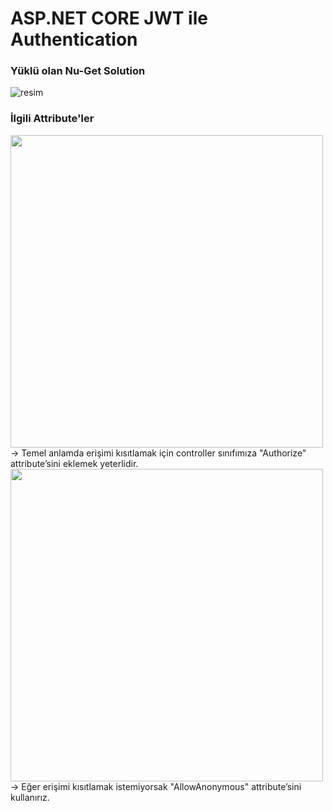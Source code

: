 # ASP.NET CORE JWT ile Authentication


### Yüklü olan Nu-Get Solution
![resim](https://user-images.githubusercontent.com/76875926/178302011-ab65b689-dc6b-4772-a661-a7688bf8c192.png)



### İlgili Attribute'ler
<img src="https://user-images.githubusercontent.com/76875926/178302689-3e37cb7d-d034-417a-aefb-aa9a185518f5.png" width="500">
-> Temel anlamda erişimi kısıtlamak için controller sınıfımıza "Authorize" attribute’sini eklemek yeterlidir.


<img src="https://user-images.githubusercontent.com/76875926/178303077-d3e70a23-e675-4a41-a9ee-bfd43b818cbf.png" width="500">
-> Eğer erişimi kısıtlamak istemiyorsak "AllowAnonymous" attribute’sini kullanırız.
